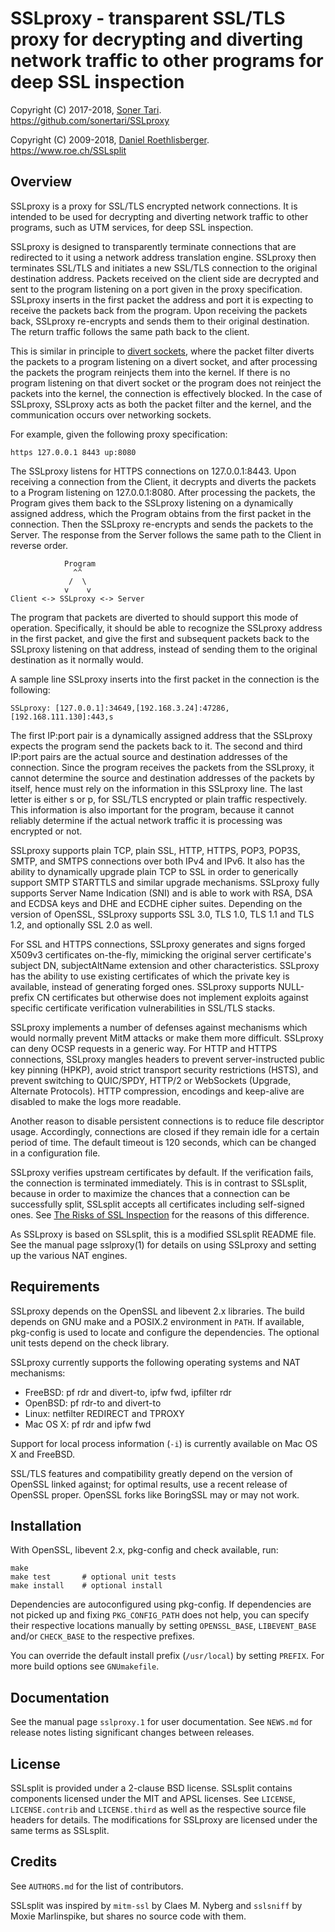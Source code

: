 # SSLproxy - transparent SSL/TLS proxy for decrypting and diverting network traffic to other programs for deep SSL inspection

Copyright (C) 2017-2018, [Soner Tari](http://comixwall.org).  
https://github.com/sonertari/SSLproxy

Copyright (C) 2009-2018, [Daniel Roethlisberger](//daniel.roe.ch/).  
https://www.roe.ch/SSLsplit

## Overview

SSLproxy is a proxy for SSL/TLS encrypted network connections.  It is intended 
to be used for decrypting and diverting network traffic to other programs, such 
as UTM services, for deep SSL inspection.

SSLproxy is designed to transparently terminate connections that are redirected 
to it using a network address translation engine.  SSLproxy then terminates 
SSL/TLS and initiates a new SSL/TLS connection to the original destination 
address. Packets received on the client side are decrypted and sent to the 
program listening on a port given in the proxy specification. SSLproxy inserts 
in the first packet the address and port it is expecting to receive the packets 
back from the program. Upon receiving the packets back, SSLproxy re-encrypts 
and sends them to their original destination. The return traffic follows the 
same path back to the client.

This is similar in principle to [divert 
sockets](https://man.openbsd.org/divert.4), where the packet filter diverts the 
packets to a program listening on a divert socket, and after processing the 
packets the program reinjects them into the kernel. If there is no program 
listening on that divert socket or the program does not reinject the packets 
into the kernel, the connection is effectively blocked. In the case of 
SSLproxy, SSLproxy acts as both the packet filter and the kernel, and the 
communication occurs over networking sockets.

For example, given the following proxy specification:

	https 127.0.0.1 8443 up:8080

The SSLproxy listens for HTTPS connections on 127.0.0.1:8443. Upon receiving a 
connection from the Client, it decrypts and diverts the packets to a Program 
listening on 127.0.0.1:8080. After processing the packets, the Program gives 
them back to the SSLproxy listening on a dynamically assigned address, which 
the Program obtains from the first packet in the connection. Then the SSLproxy 
re-encrypts and sends the packets to the Server. The response from the Server 
follows the same path to the Client in reverse order.

	            Program
	              ^^
	             /  \
	            v    v
	Client <-> SSLproxy <-> Server   

The program that packets are diverted to should support this mode of operation.
Specifically, it should be able to recognize the SSLproxy address in the first
packet, and give the first and subsequent packets back to the SSLproxy 
listening on that address, instead of sending them to the original destination 
as it normally would.

A sample line SSLproxy inserts into the first packet in the connection is the 
following:

	SSLproxy: [127.0.0.1]:34649,[192.168.3.24]:47286,[192.168.111.130]:443,s

The first IP:port pair is a dynamically assigned address that the SSLproxy 
expects the program send the packets back to it. The second and third IP:port 
pairs are the actual source and destination addresses of the connection. Since 
the program receives the packets from the SSLproxy, it cannot determine the 
source and destination addresses of the packets by itself, hence must rely on 
the information in this SSLproxy line. The last letter is either s or p, for 
SSL/TLS encrypted or plain traffic respectively. This information is also 
important for the program, because it cannot reliably determine if the actual 
network traffic it is processing was encrypted or not.

SSLproxy supports plain TCP, plain SSL, HTTP, HTTPS, POP3, POP3S, SMTP, and 
SMTPS connections over both IPv4 and IPv6.  It also has the ability to 
dynamically upgrade plain TCP to SSL in order to generically support SMTP 
STARTTLS and similar upgrade mechanisms.  SSLproxy fully supports Server Name 
Indication (SNI) and is able to work with RSA, DSA and ECDSA keys and DHE and 
ECDHE cipher suites.  Depending on the version of OpenSSL, SSLproxy supports 
SSL 3.0, TLS 1.0, TLS 1.1 and TLS 1.2, and optionally SSL 2.0 as well.

For SSL and HTTPS connections, SSLproxy generates and signs forged X509v3 
certificates on-the-fly, mimicking the original server certificate's subject 
DN, subjectAltName extension and other characteristics.  SSLproxy has the 
ability to use existing certificates of which the private key is available, 
instead of generating forged ones.  SSLproxy supports NULL-prefix CN 
certificates but otherwise does not implement exploits against specific 
certificate verification vulnerabilities in SSL/TLS stacks.

SSLproxy implements a number of defenses against mechanisms which would 
normally prevent MitM attacks or make them more difficult.  SSLproxy can deny 
OCSP requests in a generic way.  For HTTP and HTTPS connections, SSLproxy 
mangles headers to prevent server-instructed public key pinning (HPKP), avoid 
strict transport security restrictions (HSTS), and prevent switching to 
QUIC/SPDY, HTTP/2 or WebSockets (Upgrade, Alternate Protocols).  HTTP
compression, encodings and keep-alive are disabled to make the logs more
readable.

Another reason to disable persistent connections is to reduce file descriptor 
usage. Accordingly, connections are closed if they remain idle for a certain 
period of time. The default timeout is 120 seconds, which can be changed in a 
configuration file.

SSLproxy verifies upstream certificates by default. If the verification fails, the 
connection is terminated immediately. This is in contrast to SSLsplit, because 
in order to maximize the chances that a connection can be successfully split, 
SSLsplit accepts all certificates including self-signed ones. See [The Risks of 
SSL Inspection](https://insights.sei.cmu.edu/cert/2015/03/the-risks-of-ssl-inspection.html)
for the reasons of this difference.

As SSLproxy is based on SSLsplit, this is a modified SSLsplit README file.
See the manual page sslproxy(1) for details on using SSLproxy and setting up
the various NAT engines.


## Requirements

SSLproxy depends on the OpenSSL and libevent 2.x libraries.
The build depends on GNU make and a POSIX.2 environment in `PATH`.
If available, pkg-config is used to locate and configure the dependencies.
The optional unit tests depend on the check library.

SSLproxy currently supports the following operating systems and NAT mechanisms:

-   FreeBSD: pf rdr and divert-to, ipfw fwd, ipfilter rdr
-   OpenBSD: pf rdr-to and divert-to
-   Linux: netfilter REDIRECT and TPROXY
-   Mac OS X: pf rdr and ipfw fwd

Support for local process information (`-i`) is currently available on Mac OS X
and FreeBSD.

SSL/TLS features and compatibility greatly depend on the version of OpenSSL
linked against; for optimal results, use a recent release of OpenSSL proper.
OpenSSL forks like BoringSSL may or may not work.


## Installation

With OpenSSL, libevent 2.x, pkg-config and check available, run:

    make
    make test       # optional unit tests
    make install    # optional install

Dependencies are autoconfigured using pkg-config.  If dependencies are not
picked up and fixing `PKG_CONFIG_PATH` does not help, you can specify their
respective locations manually by setting `OPENSSL_BASE`, `LIBEVENT_BASE` and/or
`CHECK_BASE` to the respective prefixes.

You can override the default install prefix (`/usr/local`) by setting `PREFIX`.
For more build options see `GNUmakefile`.


## Documentation

See the manual page `sslproxy.1` for user documentation.
See `NEWS.md` for release notes listing significant changes between releases.


## License

SSLsplit is provided under a 2-clause BSD license.
SSLsplit contains components licensed under the MIT and APSL licenses.
See `LICENSE`, `LICENSE.contrib` and `LICENSE.third` as well as the respective
source file headers for details.
The modifications for SSLproxy are licensed under the same terms as SSLsplit.


## Credits

See `AUTHORS.md` for the list of contributors.

SSLsplit was inspired by `mitm-ssl` by Claes M. Nyberg and `sslsniff` by Moxie
Marlinspike, but shares no source code with them.


